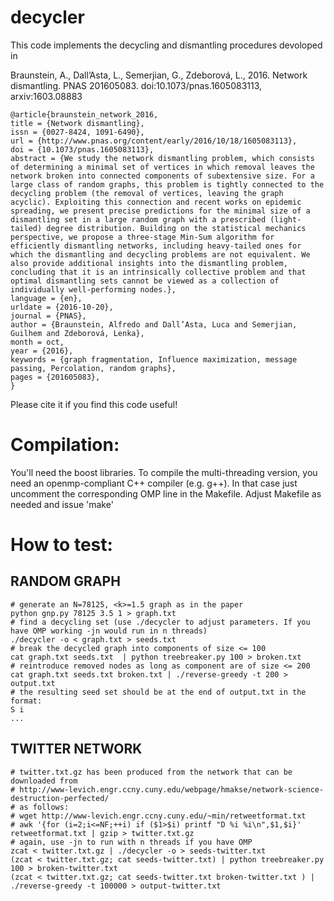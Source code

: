 # decycler

This code implements the decycling and dismantling procedures devoloped in 

Braunstein, A., Dall’Asta, L., Semerjian, G., Zdeborová, L., 2016. Network dismantling. PNAS 201605083. doi:10.1073/pnas.1605083113, arxiv:1603.08883


    @article{braunstein_network_2016,
	title = {Network dismantling},
	issn = {0027-8424, 1091-6490},
	url = {http://www.pnas.org/content/early/2016/10/18/1605083113},
	doi = {10.1073/pnas.1605083113},
	abstract = {We study the network dismantling problem, which consists of determining a minimal set of vertices in which removal leaves the network broken into connected components of subextensive size. For a large class of random graphs, this problem is tightly connected to the decycling problem (the removal of vertices, leaving the graph acyclic). Exploiting this connection and recent works on epidemic spreading, we present precise predictions for the minimal size of a dismantling set in a large random graph with a prescribed (light-tailed) degree distribution. Building on the statistical mechanics perspective, we propose a three-stage Min-Sum algorithm for efficiently dismantling networks, including heavy-tailed ones for which the dismantling and decycling problems are not equivalent. We also provide additional insights into the dismantling problem, concluding that it is an intrinsically collective problem and that optimal dismantling sets cannot be viewed as a collection of individually well-performing nodes.},
	language = {en},
	urldate = {2016-10-20},
	journal = {PNAS},
	author = {Braunstein, Alfredo and Dall’Asta, Luca and Semerjian, Guilhem and Zdeborová, Lenka},
	month = oct,
	year = {2016},
	keywords = {graph fragmentation, Influence maximization, message passing, Percolation, random graphs},
	pages = {201605083},
    }


Please cite it if you find this code useful!

Compilation:
===========

You'll need the boost libraries. To compile the multi-threading version, 
you need an openmp-compliant C++ compiler (e.g. g++). In that case just uncomment the 
corresponding OMP line in the Makefile. 
Adjust Makefile as needed and issue 'make'




How to test:
============

RANDOM GRAPH
--------

    # generate an N=78125, <k>=1.5 graph as in the paper
    python gnp.py 78125 3.5 1 > graph.txt
    # find a decycling set (use ./decycler to adjust parameters. If you have OMP working -jn would run in n threads)
    ./decycler -o < graph.txt > seeds.txt
    # break the decycled graph into components of size <= 100
    cat graph.txt seeds.txt  | python treebreaker.py 100 > broken.txt
    # reintroduce removed nodes as long as component are of size <= 200
    cat graph.txt seeds.txt broken.txt | ./reverse-greedy -t 200 > output.txt
    # the resulting seed set should be at the end of output.txt in the format:
    S i
    ...


TWITTER NETWORK
----------

    # twitter.txt.gz has been produced from the network that can be downloaded from 
    # http://www-levich.engr.ccny.cuny.edu/webpage/hmakse/network-science-destruction-perfected/
    # as follows:
    # wget http://www-levich.engr.ccny.cuny.edu/~min/retweetformat.txt
    # awk '{for (i=2;i<=NF;++i) if ($1>$i) printf "D %i %i\n",$1,$i}' retweetformat.txt | gzip > twitter.txt.gz
    # again, use -jn to run with n threads if you have OMP
    zcat < twitter.txt.gz | ./decycler -o > seeds-twitter.txt
    (zcat < twitter.txt.gz; cat seeds-twitter.txt) | python treebreaker.py 100 > broken-twitter.txt
    (zcat < twitter.txt.gz; cat seeds-twitter.txt broken-twitter.txt ) | ./reverse-greedy -t 100000 > output-twitter.txt
